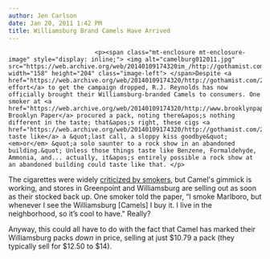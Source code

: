 ```yaml
---
author: Jen Carlson
date: Jan 20, 2011 1:42 PM
title: Williamsburg Brand Camels Have Arrived
---
```



                            
                            
                            
                            <p><span class="mt-enclosure mt-enclosure-image" style="display: inline;"> <img alt="camelburg012011.jpg" src="https://web.archive.org/web/20140109174320im_/http://gothamist.com/attachments/arts_jen/camelburg012011.jpg" width="158" height="204" class="image-left"> </span>Despite <a href="https://web.archive.org/web/20140109174320/http://gothamist.com/2010/11/17/health_commish_wants_to_keep_camel.php">an effort</a> to get the campaign dropped, R.J. Reynolds has now officially brought their Williamsburg-branded Camels to consumers. One smoker at <a href="https://web.archive.org/web/20140109174320/http://www.brooklynpaper.com/stories/34/3/dtg_campbellsmoke_2011_1_28_bk.html">the Brooklyn Paper</a> procured a pack, noting there&apos;s nothing different in the taste; that&apos;s right, these cigs <a href="https://web.archive.org/web/20140109174320/http://gothamist.com/2010/11/11/williamsburg.php">don&apos;t taste like</a> a &quot;last call, a sloppy kiss goodbye&quot; <em>or</em> &quot;a solo saunter to a rock show in an abandoned building.&quot; Unless those things taste like Benzene, Formaldehyde, Ammonia, and... actually, it&apos;s entirely possible a rock show at an abandoned building could taste like that. </p>

<p>The cigarettes were widely <a href="https://web.archive.org/web/20140109174320/http://gothamist.com/2010/11/12/locals_trash_camels_burg_butts.php">criticized by smokers</a>, but Camel&apos;s gimmick is working, and stores in Greenpoint and Williamsburg are selling out as soon as their stocked back up. One smoker told the paper, &#x201C;I smoke Marlboro, but whenever I see the Williamsburg [Camels] I buy it. I live in the neighborhood, so it&#x2019;s cool to have.&quot; Really?</p>

<p>Anyway, this could all have to do with the fact that Camel has marked their Williamsburg packs <em>down</em> in price, selling at just $10.79 a pack (they typically sell for $12.50 to $14).</p>
                            
                            
                            